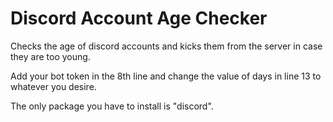 # Discord Account Age Checker

Checks the age of discord accounts and kicks them from the server in case they are too young.

Add your bot token in the 8th line and change the value of days in line 13 to whatever you desire.

The only package you have to install is "discord".
